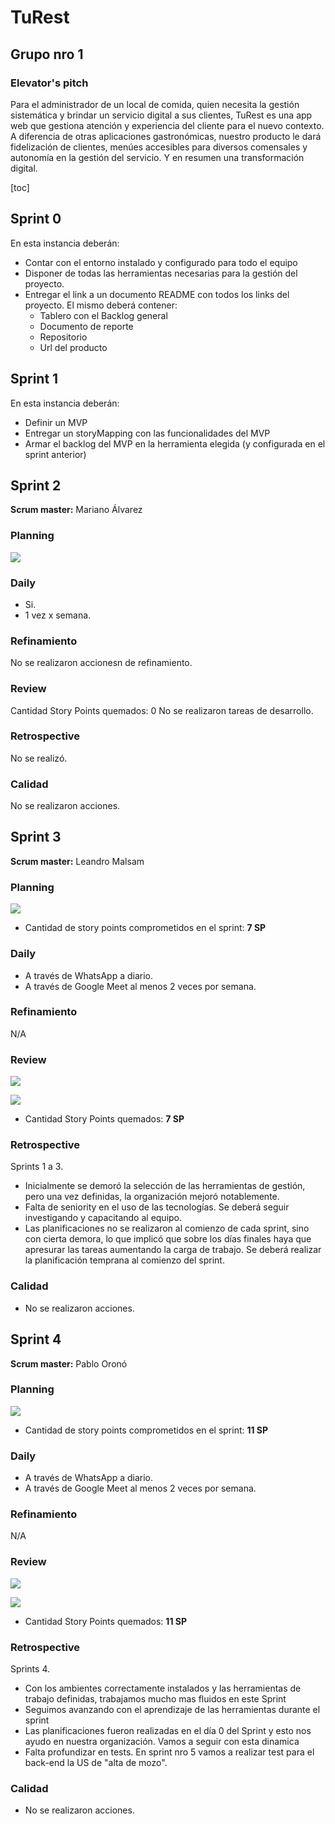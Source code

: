 # TuRest

## Grupo nro 1

### Elevator's pitch

Para el administrador de un local de comida, quien necesita la gestión sistemática y brindar un servicio digital a sus clientes, TuRest es una app web que gestiona atención y experiencia del cliente para el nuevo contexto. A diferencia de otras aplicaciones gastronómicas, nuestro producto le dará fidelización de clientes, menúes accesibles para diversos comensales y autonomía en la gestión del servicio. Y en resumen una transformación digital.

<!-- TOC -->
[toc]
<!-- /TOC -->

## Sprint 0

En esta instancia deberán:

- Contar con el entorno instalado y configurado para todo el equipo
- Disponer de todas las herramientas necesarias para la gestión del proyecto.
- Entregar el link a un documento README con todos los links del proyecto. El mismo deberá contener:
  - Tablero con el Backlog general
  - Documento de reporte
  - Repositorio
  - Url del producto

## Sprint 1

En esta instancia deberán:

- Definir un MVP
- Entregar un storyMapping con las funcionalidades del MVP
- Armar el backlog del MVP en la herramienta elegida (y configurada en el sprint anterior)

## Sprint 2

**Scrum master:** Mariano Álvarez

### Planning

![](img/sprint2_planning.png)

### Daily

- Si.
- 1 vez x semana.

### Refinamiento

No se realizaron accionesn de refinamiento.

### Review

Cantidad Story Points quemados: 0
No se realizaron tareas de desarrollo.

### Retrospective

No se realizó.

### Calidad

No se realizaron acciones.

## Sprint 3

**Scrum master:** Leandro Malsam

### Planning

![](img/sprint_3_planning.png)

- Cantidad de story points comprometidos en el sprint: **7 SP**

### Daily

- A través de WhatsApp a diario.
- A través de Google Meet al menos 2 veces por semana.

### Refinamiento

N/A

### Review

![](img/sprint_3_review.png)

![](img/sprint_3_burndown.png)

- Cantidad Story Points quemados: **7 SP**

### Retrospective

Sprints 1 a 3.

- Inicialmente se demoró la selección de las herramientas de gestión, pero una vez definidas, la organización mejoró notablemente.
- Falta de seniority en el uso de las tecnologías. Se deberá seguir investigando y capacitando al equipo.
- Las planificaciones no se realizaron al comienzo de cada sprint, sino con cierta demora, lo que implicó que sobre los días finales haya que apresurar las tareas aumentando la carga de trabajo. Se deberá realizar la planificación temprana al comienzo del sprint.

### Calidad

- No se realizaron acciones.

## Sprint 4

**Scrum master:** Pablo Oronó

### Planning

![](img/sprint_4_planning.PNG)

- Cantidad de story points comprometidos en el sprint: **11 SP**

### Daily

- A través de WhatsApp a diario.
- A través de Google Meet al menos 2 veces por semana.

### Refinamiento

N/A

### Review

![](img/sprint_4_review.PNG)

![](img/sprint_4_burndown.png)

- Cantidad Story Points quemados: **11 SP**

### Retrospective

Sprints 4.

- Con los ambientes correctamente instalados y las herramientas de trabajo definidas, trabajamos mucho mas fluidos en este Sprint
- Seguimos avanzando con el aprendizaje de las herramientas durante el sprint
- Las planificaciones fueron realizadas en el día 0 del Sprint y esto nos ayudo en nuestra organización. Vamos a seguir con esta dinamica
- Falta profundizar en tests. En sprint nro 5 vamos a realizar test para el back-end la US de "alta de mozo".

### Calidad

- No se realizaron acciones.


